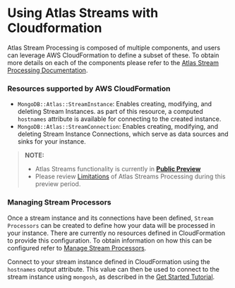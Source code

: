 # Using Atlas Streams with Cloudformation

Atlas Stream Processing is composed of multiple components, and users can leverage AWS CloudFormation to define a subset of these. To obtain more details on each of the components please refer to the [Atlas Stream Processing Documentation](https://www.mongodb.com/docs/atlas/atlas-sp/overview/#atlas-stream-processing-overview).



### Resources supported by AWS CloudFormation

- `MongoDB::Atlas::StreamInstance`: Enables creating, modifying, and deleting Stream Instances. as part of this resource, a computed `hostnames` attribute is available for connecting to the created instance.
- `MongoDB::Atlas::StreamConnection`: Enables creating, modifying, and deleting Stream Instance Connections, which serve as data sources and sinks for your instance.


> **NOTE:**  
> - Atlas Streams functionality is currently in **[Public Preview](https://www.mongodb.com/blog/post/atlas-stream-processing-now-in-public-preview)**
> - Please review [Limitations](https://www.mongodb.com/docs/atlas/atlas-sp/limitations/#std-label-atlas-sp-limitations) of Atlas Streams Processing during this preview period.


### Managing Stream Processors

Once a stream instance and its connections have been defined, `Stream Processors` can be created to define how your data will be processed in your instance. There are currently no resources defined in CloudFormation to provide this configuration. To obtain information on how this can be configured refer to [Manage Stream Processors](https://www.mongodb.com/docs/atlas/atlas-sp/manage-stream-processor/#manage-stream-processors).

Connect to your stream instance defined in CloudFormation using the `hostnames` output attribute.
This value can then be used to connect to the stream instance using `mongosh`, as described in the [Get Started Tutorial](https://www.mongodb.com/docs/atlas/atlas-sp/tutorial/). 
